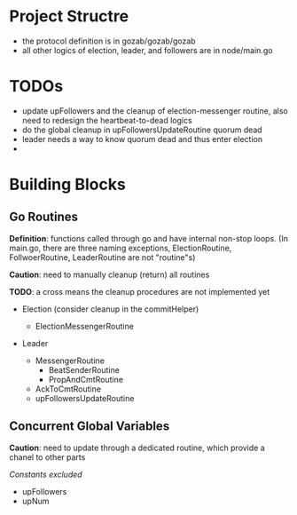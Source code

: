 # Project Structre
- the protocol definition is in gozab/gozab/gozab
- all other logics of election, leader, and followers are in node/main.go

# TODOs
- update upFollowers and the cleanup of  election-messenger routine, also need to redesign the heartbeat-to-dead logics
- do the global cleanup in upFollowersUpdateRoutine quorum dead
- leader needs a way to know quorum dead and thus enter election
- 

# Building Blocks

## Go Routines
**Definition**: functions called through go and have internal non-stop loops. (In main.go, there are three naming exceptions, ElectionRoutine, FollwoerRoutine, LeaderRoutine are not "routine"s)

**Caution**: need to manually cleanup (return) all routines

**TODO**: a cross means the cleanup procedures are not implemented yet  

- Election (consider cleanup in the commitHelper)
    - ElectionMessengerRoutine

- Leader
    - MessengerRoutine
        - BeatSenderRoutine
        - PropAndCmtRoutine
    - AckToCmtRoutine
    - upFollowersUpdateRoutine

## Concurrent Global Variables
**Caution**: need to update through a dedicated routine, which provide a chanel to other parts

_Constants excluded_
- upFollowers
- upNum

